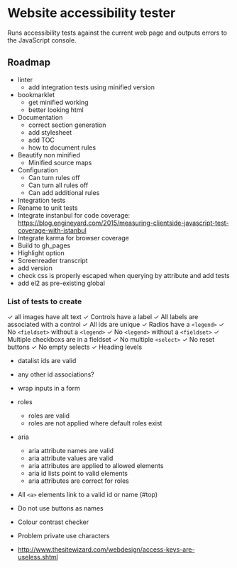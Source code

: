 # Website accessibility tester

Runs accessibility tests against the current web page and
outputs errors to the JavaScript console.

## Roadmap

- linter
  - add integration tests using minified version
- bookmarklet
  - get minified working
  - better looking html
- Documentation
  - correct section generation
  - add stylesheet
  - add TOC
  - how to document rules
- Beautify non minified
  - Minified source maps
- Configuration
  - Can turn rules off
  - Can turn all rules off
  - Can add additional rules
- Integration tests
- Rename to unit tests
- Integrate instanbul for code coverage:
  https://blog.engineyard.com/2015/measuring-clientside-javascript-test-coverage-with-istanbul
- Integrate karma for browser coverage
- Build to gh_pages
- Highlight option
- Screenreader transcript
- add version
- check css is properly escaped when querying by attribute and add tests
- add el2 as pre-existing global

### List of tests to create

✓ all images have alt text
✓ Controls have a label
✓ All labels are associated with a control
✓ All ids are unique
✓ Radios have a `<legend>`
✓ No `<fieldset>` without a `<legend>`
✓ No `<legend>` without a `<fieldset>`
✓ Multiple checkboxs are in a fieldset
✓ No multiple `<select>`
✓ No reset buttons
✓ No empty selects
✓ Heading levels
- datalist ids are valid
- any other id associations?
- wrap inputs in a form
- roles
  - roles are valid
  - roles are not applied where default roles exist
- aria
  - aria attribute names are valid
  - aria attribute values are valid
  - aria attributes are applied to allowed elements
  - aria id lists point to valid elements
  - aria attributes are correct for roles
- All `<a>` elements link to a valid id or name (#top)
- Do not use buttons as names
- Colour contrast checker
- Problem private use characters

- http://www.thesitewizard.com/webdesign/access-keys-are-useless.shtml

